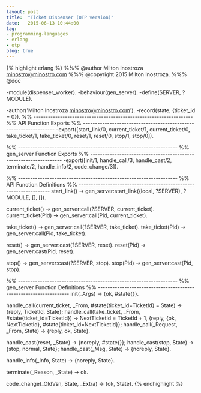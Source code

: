 ```yaml
---
layout: post
title:  "Ticket Dispenser (OTP version)"
date:   2015-06-13 10:44:00
tag:
- programming-languages
- erlang
- otp
blog: true
---
```


{% highlight erlang %}
%%% @author   Milton Inostroza <minostro@minostro.com>
%%% @copyright  2015  Milton Inostroza.
%%% @doc

-module(dispenser_worker).
-behaviour(gen_server).
-define(SERVER, ?MODULE).

-author('Milton Inostroza <minostro@minostro.com>').
-record(state, {ticket_id = 0}).
%% ------------------------------------------------------------------
%% API Function Exports
%% ------------------------------------------------------------------
-export([start_link/0,
	 current_ticket/1,
	 current_ticket/0,
	 take_ticket/1,
	 take_ticket/0,
	 reset/1,
	 reset/0,
	 stop/1,
	 stop/0]).

%% ------------------------------------------------------------------
%% gen_server Function Exports
%% ------------------------------------------------------------------
-export([init/1,
	 handle_call/3,
	 handle_cast/2,
	 terminate/2,
	 handle_info/2,
	 code_change/3]).

%% ------------------------------------------------------------------
%% API Function Definitions
%% ------------------------------------------------------------------
start_link() ->
  gen_server:start_link({local, ?SERVER}, ?MODULE, [], []).

current_ticket() ->
  gen_server:call(?SERVER, current_ticket).
current_ticket(Pid) ->
  gen_server:call(Pid, current_ticket).

take_ticket() ->
  gen_server:call(?SERVER, take_ticket).
take_ticket(Pid) ->
  gen_server:call(Pid, take_ticket).

reset() ->
  gen_server:cast(?SERVER, reset).
reset(Pid) ->
  gen_server:cast(Pid, reset).

stop() ->
  gen_server:cast(?SERVER, stop).
stop(Pid) ->
  gen_server:cast(Pid, stop).

%% ------------------------------------------------------------------
%% gen_server Function Definitions
%% ------------------------------------------------------------------
init(_Args) ->
  {ok, #state{}}.

handle_call(current_ticket, _From, #state{ticket_id=TicketId} = State) ->
  {reply, TicketId, State};
handle_call(take_ticket, _From, #state{ticket_id=TicketId}) ->
  NextTicketId = TicketId + 1,
  {reply, {ok, NextTicketId}, #state{ticket_id=NextTicketId}};
handle_call(_Request, _From, State) ->
  {reply, ok, State}.

handle_cast(reset, _State) ->
  {noreply, #state{}};
handle_cast(stop, State) ->
  {stop, normal, State};
handle_cast(_Msg, State) ->
  {noreply, State}.

handle_info(_Info, State) ->
  {noreply, State}.

terminate(_Reason, _State) ->
  ok.

code_change(_OldVsn, State, _Extra) ->
  {ok, State}.
{% endhighlight %}

